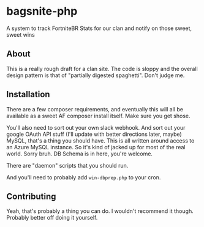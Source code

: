 # bagsnite-php
A system to track FortniteBR Stats for our clan and notify on those sweet, sweet wins

## About
This is a really rough draft for a clan site. The code is sloppy and the overall design pattern is that of "partially digested spaghetti". 
Don't judge me. 

## Installation
There are a few composer requirements, and eventually this will all be available as a sweet AF composer install itself. Make sure you get shose.

You'll also need to sort out your own slack webhook.
And sort out your google OAuth API stuff (I'll update with better directions later, maybe)
MySQL, that's a thing you should have. This is all written around access to an Azure MySQL instance. So it's kind of jacked up for most of the real world. Sorry bruh. 
DB Schema is in here, you're welcome.

There are "daemon" scripts that you should run.

And you'll need to probably add `win-dbprep.php` to your cron.

## Contributing
Yeah, that's probably a thing you can do. I wouldn't recommend it though. Probably better off doing it yourself. 